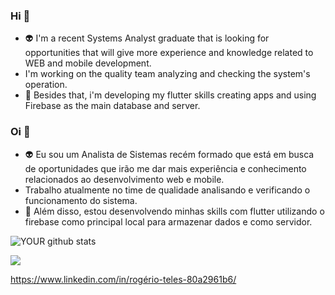 
 
### Hi 🤭
- 👽 I'm a recent Systems Analyst graduate that is looking for opportunities that will give more experience and knowledge related to WEB and mobile development.
-  I'm working on the quality team analyzing and checking the system's operation.
- 🥰 Besides that, i'm developing my flutter skills creating apps and using Firebase as the main database and server.


### Oi 🤭
- 👽 Eu sou um Analista de Sistemas recém formado que está em busca de oportunidades que irão me dar mais experiência e conhecimento relacionados ao desenvolvimento web e mobile.
-  Trabalho atualmente no time de qualidade analisando e verificando o funcionamento do sistema.
- 🥰 Além disso, estou desenvolvendo minhas skills com flutter utilizando o firebase como principal local para armazenar dados e como servidor.

![YOUR github stats](https://github-readme-stats.vercel.app/api?username=RogerioTeles)

<img src="https://img.shields.io/badge/linkedin-%230077B5.svg?&style=for-the-badge&logo=linkedin&logoColor=white" />

https://www.linkedin.com/in/rogério-teles-80a2961b6/
